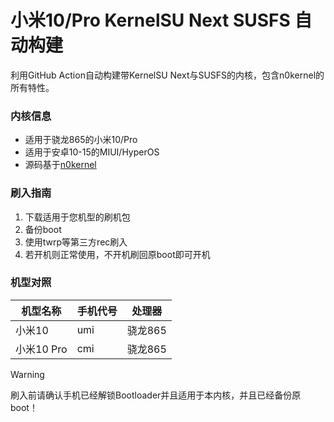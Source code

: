 # 小米10/Pro KernelSU Next SUSFS 自动构建
利用GitHub Action自动构建带KernelSU Next与SUSFS的内核，包含n0kernel的所有特性。

### 内核信息
- 适用于骁龙865的小米10/Pro
- 适用于安卓10-15的MIUI/HyperOS
- 源码基于[n0kernel](https://github.com/jhchong94/kernel_xiaomi_sm8250_n0kernel)

### 刷入指南
1. 下载适用于您机型的刷机包
2. 备份boot
3. 使用twrp等第三方rec刷入
4. 若开机则正常使用，不开机刷回原boot即可开机

### 机型对照
| 机型名称  | 手机代号 | 处理器 |
| ------------- | ------------- | ------------- |
| 小米10  | umi  | 骁龙865 |
| 小米10 Pro  | cmi  | 骁龙865 |

> [!WARNING]
>刷入前请确认手机已经解锁Bootloader并且适用于本内核，并且已经备份原boot！
